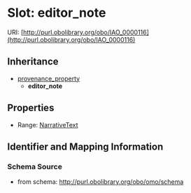 # Slot: editor_note

URI: [http://purl.obolibrary.org/obo/IAO_0000116](http://purl.obolibrary.org/obo/IAO_0000116)




## Inheritance

* [provenance_property](provenance_property.md)
    * **editor_note**



## Properties

 * Range: [NarrativeText](NarrativeText.md)



## Identifier and Mapping Information







### Schema Source


* from schema: http://purl.obolibrary.org/obo/omo/schema



